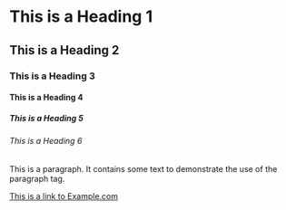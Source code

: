 <DOCTYPE html> <html lang="en"> <head>     <mea charset="UTF-8">     <meta name="viewport" content="width=device-width, initial-scale=1.0">     <title>Simple Webpage</title> <!-- Title Tag --> </head> <body>     <div> <!-- Div Tag -->         <h1>This is a Heading 1</h1> <!-- Heading Tag h1 -->         <h2>This is a Heading 2</h2> <!-- Heading Tag h2 -->         <h3>This is a Heading 3</h3> <!-- Heading Tag h3 -->         <h4>This is a Heading 4</h4> <!-- Heading Tag h4 -->         <h5>This is a Heading 5</h5> <!-- Heading Tag h5 -->         <h6>This is a Heading 6</h6> <!-- Heading Tag h6 -->         <p>This is a paragraph. It contains some text to demonstrate the use of the paragraph tag.</p> <!-- Paragraph Tag -->         <a href="https://www.example.com">This is a link to Example.com</a> <!-- Link Tag -->     </div> </body> </html>
